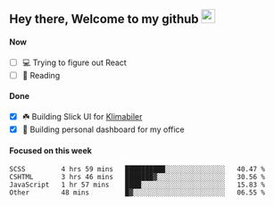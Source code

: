 ## Hey there, Welcome to my github <img src="https://media.giphy.com/media/hvRJCLFzcasrR4ia7z/giphy.gif" width="25px">

#### Now
- [ ] 💻 Trying to figure out React
- [ ] 📕 Reading

#### Done
- [x] ☘️ Building Slick UI for [Klimabiler](https://klimabiler.dk)
- [x] 🚀 Building personal dashboard for my office
 
 #### Focused on this week
<!--START_SECTION:waka-->

```text
SCSS         4 hrs 59 mins   ██████████░░░░░░░░░░░░░░░   40.47 %
CSHTML       3 hrs 46 mins   ███████▓░░░░░░░░░░░░░░░░░   30.56 %
JavaScript   1 hr 57 mins    ████░░░░░░░░░░░░░░░░░░░░░   15.83 %
Other        48 mins         █▓░░░░░░░░░░░░░░░░░░░░░░░   06.55 %
```

<!--END_SECTION:waka-->

